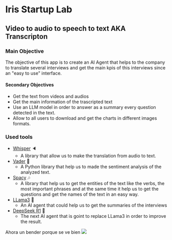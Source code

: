 # Iris Startup Lab
## Video to audio to speech to text AKA **Transcripton**



### Main Objective
The objective of this app is to create an AI Agent that helps to the company to translate several interviews and get the main kpis of this interviews since an "easy to use" interface.
#### Secondary Objectives
- Get the text from videos and audios 
- Get the main information of the trascripted text
- Use an LLM model in order to answer as a summary every question detected in the text.
- Allow to all users to download and get the charts in different images formats.

### Used tools
- [Whisper](https://github.com/openai/whisper) :speaker: 
    - A library that allow us to make the translation from audio to text.
- [Vader](https://hex.tech/templates/sentiment-analysis/vader-sentiment-analysis/) :space_invader:
    - A Python library that help us to made the sentiment analysis of the analyzed text.
- [Spacy](https://spacy.io/) :notes:
    - A library that help us to get the entities of the text like the verbs, the most important phrases and at the same time it help us to get the questions and get the names of the text in an easy way.
- [LLama3](https://ollama.com/library/llama3.3) :dromedary_camel:
    - An AI agent that could help us to get the summaries of the interviews
- [DeepSeek R1](https://ollama.com/library/deepseek-r1) :whale:
    - The next AI agent that is goint to replace LLama3 in order to improve the result.


Ahora un bender porque se ve bien
![](https://media.tenor.com/03-xmqploKcAAAAM/futurama-bender.gif)
